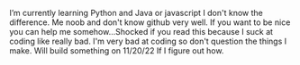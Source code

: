 
  I’m currently learning Python and Java or javascript I don't know the difference. 
    Me noob and don't know github very well. If you want to be nice you can help me somehow...Shocked if you read this because I suck at coding like really bad. 
  I'm very bad at coding so don't question the things I make.
Will build something on 11/20/22 If I figure out how.
